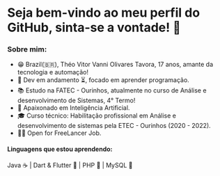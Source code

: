 <h1>Seja bem-vindo ao meu perfil do GitHub, sinta-se a vontade! 👋 </h1>
<h3>Sobre mim:</h3>

- 😁 Brazil(:brazil:), Théo Vitor Vanni Olivares Tavora, 17 anos, amante da tecnologia e automação!
- 📖 Dev em andamento ⏳, focado em aprender programação.
- 📚 Estudo na FATEC - Ourinhos, atualmente no curso de Análise e desenvolvimento de Sistemas, 4° Termo!
- 💖 Apaixonado em Inteligência Artificial.
- 🎓 Curso técnico: Habilitação profissional em Análise e desenvolvimento de sistemas pela ETEC - Ourinhos (2020 - 2022).
- 👨‍💻 Open for FreeLancer Job.

<h4>Linguagens que estou aprendendo: </h4>
Java ☕ |
Dart & Flutter 🎯 |
PHP 🐘 |
MySQL 🏦 

